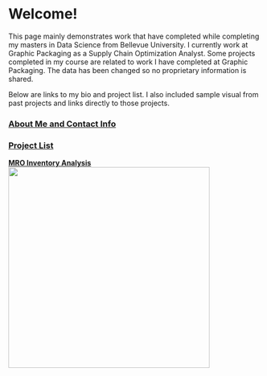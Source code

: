 # Welcome!

This page mainly demonstrates work that have completed while completing my masters in Data Science from Bellevue University. I currently work at Graphic Packaging as a Supply Chain Optimization Analyst. Some projects completed in my course are related to work I have completed at Graphic Packaging. The data has been changed so no proprietary information is shared.

Below are links to my bio and project list. I also included sample visual from past projects and links directly to those projects. 

### [About Me and Contact Info](https://nestingen.github.io/nestingen.github.io.about_me/) </br>
### [Project List](https://nestingen.github.io/nestingen.github.io.project_list/)


<b>[MRO Inventory Analysis](https://nestingen.github.io/DSC-680-MRO-Inventory/) </b> </br>
<img src="https://user-images.githubusercontent.com/54515596/106980925-b2bbc380-6726-11eb-90e7-b3229ef540e8.png" width="400">

<p align = "center">
</p>
